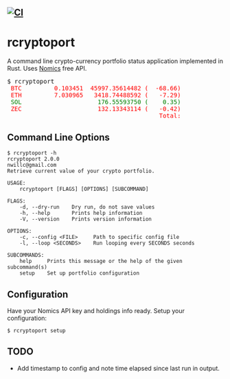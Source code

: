 [![CI](https://github.com/nwillc/rcryptoport/actions/workflows/CI.yml/badge.svg)](https://github.com/nwillc/rcryptoport/actions/workflows/CI.yml)
---
# rcryptoport

A command line crypto-currency portfolio status application implemented in Rust. Uses [Nomics](https://p.nomics.com/cryptocurrency-bitcoin-api) free API.

<pre>
$ rcryptoport<span style="color:red">
 BTC         0.103451  45997.35614482 (  -68.66)             4758.47 (   -7.10)
 ETH         7.030965   3418.74488592 (   -7.29)            24037.08 (  -51.27)</span><span style="color:green">
 SOL                     176.55593750 (    0.35)</span><span style="color:red">
 ZEC                     132.13343114 (   -0.42)
                                          Total:            28795.55 (  -58.37)</span>
</pre>

## Command Line Options
```shell
$ rcryptoport -h
rcryptoport 2.0.0
nwillc@gmail.com
Retrieve current value of your crypto portfolio.

USAGE:
    rcryptoport [FLAGS] [OPTIONS] [SUBCOMMAND]

FLAGS:
    -d, --dry-run    Dry run, do not save values
    -h, --help       Prints help information
    -V, --version    Prints version information

OPTIONS:
    -c, --config <FILE>     Path to specific config file
    -l, --loop <SECONDS>    Run looping every SECONDS seconds

SUBCOMMANDS:
    help     Prints this message or the help of the given subcommand(s)
    setup    Set up portfolio configuration
```
## Configuration
Have your Nomics API key and holdings info ready. Setup your configuration:

```shell
$ rcryptoport setup
```

## TODO

- Add timestamp to config and note time elapsed since last run in output.
